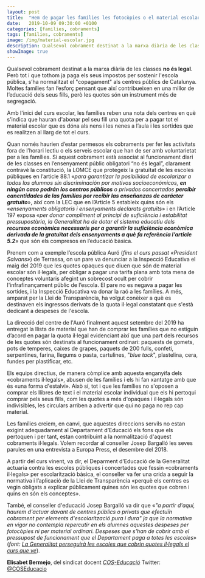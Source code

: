 ```yaml
---
layout: post
title:  "Hem de pagar les famílies les fotocòpies o el material escolar?"
date:   2019-10-09 09:30:00 +0100
categories: [families, cobraments]
tags: [families, cobraments]
image: /img/material-escolar.jpg
description: Qualsevol cobrament destinat a la marxa diària de les classes **no és legal**. Però tot i que tothom ja paga els seus impostos per sostenir l'escola pública, s'ha normalitzat.
showImage: true
---
```


Qualsevol cobrament destinat a la marxa diària de les classes **no és legal**. Però tot i que tothom ja paga els seus impostos per sostenir l'escola pública, s’ha normalitzat el "copagament" als centres públics de Catalunya. Moltes famílies fan l’esforç pensant que així contribueixen en una millor de l’educació dels seus fills, però les quotes són un instrument més de segregació.

Amb l'inici del curs escolar, les famílies reben una nota dels centres en què s'indica que hauran d'abonar pel seu fill una quota per a pagar tot el material escolar que es dóna als nens i les nenes a l’aula i les sortides que es realitzen al llarg de tot el curs.

Quan només haurien d’estar permesos els cobraments per fer les activitats fora de l’horari lectiu o els serveis escolar que han de ser amb voluntarietat per a les famílies. Si aquest cobrament està associat al funcionament diari de les classes en l’ensenyament públic obligatori “no és legal”, clarament contravé la constitució, la LOMCE que protegeix la gratuïtat de les escoles públiques en l’article 88.1 «*para garantizar la posibilidad de escolarizar a todos los alumnos sin discriminación por motivos socioeconómicos, **en ningún caso podrán los centros públicos** o privados concertados **percibir canentidades de las familias por recibir las enseñanzas de carácter gratuito***», així com la LEC que en l’Article 5 estableix quins són els «*ensenyaments obligatoris i ensenyaments declarats gratuïts*» i en l’Article 197 exposa «*per donar compliment al principi de suficiència i estabilitat pressupostària, la Generalitat ha de dotar el sistema educatiu dels **recursos econòmics necessaris per a garantir la suficiència econòmica derivada de la gratuïtat dels ensenyaments a què fa referència l’article 5.2***» que són els compresos en l’educació bàsica.

Prenem com a exemple l’escola pública Auró (*fins el curs passat «President Salvans»*) de Terrassa, on un pare va denunciar a la Inspecció Educativa el maig del 2019 que les quotes opaques que diuen que són de material escolar són il·legals, per obligar a pagar una tarifa plana amb tota mena de conceptes voluntaris afegint un sobrecost ocult per cobrir l'infrafinançament públic de l’escola. El pare no es negava a pagar les sortides, i la Inspecció Educativa va donar la raó a les famílies. A més, amparat per la Llei de Transparència, ha volgut conèixer a què es destinaven els ingressos derivats de la quota il·legal constatant que s'està dedicant a despeses de l'escola.

La direcció del centre de l'Auró finalment aquest setembre del 2019 ha entregat la llista de material que han de comprar les famílies que no estiguin d’acord en pagar la quota il·legal evidenciant així que una part dels recursos de les quotes són destinats al funcionament ordinari: paquests de gomets, pots de temperes, caixes de grapes, paquets de 200 fulls, confeti, serpentines, farina, llegums o pasta, cartulines, "*blue tack*", plastelina, cera, fundes per plastificar, etc.

Els equips directius, de manera còmplice amb aquesta enganyifa dels «cobraments il·legals», abusen de les famílies i els hi fan xantatge amb que és «una forma d'estalvi». Això sí, tot i que les famílies no s'oposen a comprar els llibres de text i el material escolar individual que els hi pertoqui comprar pels seus fills, com les quotes a més d'opaques i il·legals són indivisibles, les circulars arriben a advertir que qui no paga no rep cap material.

Les famílies creiem, en canvi, que aquestes direccions servils no estan exigint adequadament al Departament d’Educació els fons que els pertoquen i per tant, estan contribuint a la normalització d'aquest cobraments il·legals. Volem recordar al conseller Josep Bargalló les seves parules en una entrevista a Europa Press, el desembre del 2018.

A partir del curs vinent, va dir, el Deparment d’Educació de la Generalitat actuaria contra les escoles públiques i concertades que fessin «cobraments il·legals» per escolarització bàsica, el conseller va fer una crida a seguir la normativa i l’aplicació de la Llei de Transparència «perquè els centres es vegin obligats a explicar públicament quines són les quotes que cobren i quins en són els conceptes».

També, el conseller d'educació Josep Bargalló va dir que «*"a partir d'aquí, haurem d'actuar davant de centres públics o privats que efectuïn cobrament per elements d'escolarització pura i dura" ja que la normativa en vigor no contempla repercutir en els alumnes aquestes despeses per fotocòpies ni per material ordinari. Despeses que s'han de cobrir amb el pressupost de funcionament que el Departament paga a totes les escoles*» (*font: [La Generalitat perseguirà les escoles que cobrin quotes il·legals el curs que ve](https://cat.elpais.com/cat/2018/12/23/catalunya/1545582685_985914.html)*).

**Elisabet Bermejo**, del sindicat docent [*COS-Educació*](https://coseducacio.wordpress.com/)
Twitter: [@COSEducacio](https://twitter.com/coseducacio)